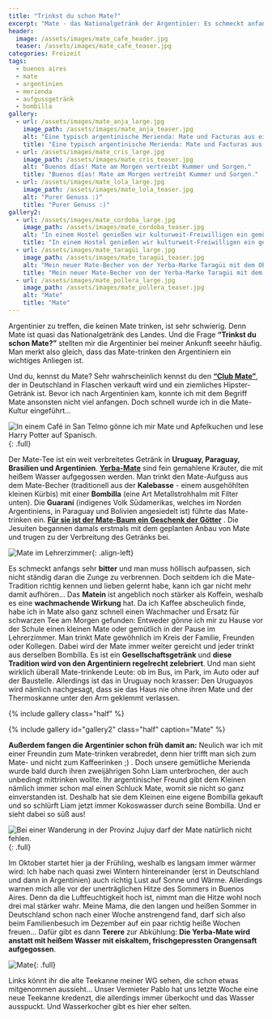```yaml
---
title: "Trinkst du schon Mate?"
excerpt: "Mate - das Nationalgetränk der Argentinier: Es schmeckt anfangs sehr bitter und man muss höllisch aufpassen, sich nicht ständig daran die Zunge zu verbrennen. Doch seitdem ich die Mate-Tradition richtig kennen und lieben gelernt habe, kann ich gar nicht mehr damit aufhören..."
header:
  image: /assets/images/mate_cafe_header.jpg
  teaser: /assets/images/mate_cafe_teaser.jpg
categories: Freizeit
tags:
  - buenos aires
  - mate
  - argentinien
  - merienda
  - aufgussgetränk
  - bombilla
gallery:
  - url: /assets/images/mate_anja_large.jpg
    image_path: /assets/images/mate_anja_teaser.jpg
    alt: "Eine typisch argentinische Merienda: Mate und Facturas aus einer Panaderia"
    title: "Eine typisch argentinische Merienda: Mate und Facturas aus einer Panaderia"
  - url: /assets/images/mate_cris_large.jpg
    image_path: /assets/images/mate_cris_teaser.jpg
    alt: "Buenos días! Mate am Morgen vertreibt Kummer und Sorgen."
    title: "Buenos días! Mate am Morgen vertreibt Kummer und Sorgen."
  - url: /assets/images/mate_lola_large.jpg
    image_path: /assets/images/mate_lola_teaser.jpg
    alt: "Purer Genuss :)"
    title: "Purer Genuss :)"
gallery2:
  - url: /assets/images/mate_cordoba_large.jpg
    image_path: /assets/images/mate_cordoba_teaser.jpg
    alt: "In einem Hostel genießen wir kulturweit-Freiwilligen ein gemütliches Frühstück mit Mate."
    title: "In einem Hostel genießen wir kulturweit-Freiwilligen ein gemütliches Frühstück mit Mate."
  - url: /assets/images/mate_taragüi_large.jpg
    image_path: /assets/images/mate_taragüi_teaser.jpg
    alt: "Mein neuer Mate-Becher von der Yerba-Marke Taragüi mit dem Obelisken drauf: Cualquier lugar es tu lugar."
    title: "Mein neuer Mate-Becher von der Yerba-Marke Taragüi mit dem Obelisken drauf: Cualquier lugar es tu lugar."
  - url: /assets/images/mate_pollera_large.jpg
    image_path: /assets/images/mate_pollera_teaser.jpg
    alt: "Mate"
    title: "Mate"
---
```



Argentinier zu treffen, die keinen Mate trinken, ist sehr schwierig. Denn Mate ist quasi das Nationalgetränk des Landes. Und die Frage **“Trinkst du schon Mate?”** stellten mir die Argentinier bei meiner Ankunft seeehr häufig. Man merkt also gleich, dass das Mate-trinken den Argentiniern ein wichtiges Anliegen ist.

Und du, kennst du Mate? Sehr wahrscheinlich kennst du den [**“Club Mate”**](https://de.wikipedia.org/wiki/Club-Mate), der in Deutschland in Flaschen verkauft wird und ein ziemliches Hipster-Getränk ist. Bevor ich nach Argentinien kam, konnte ich mit dem Begriff Mate ansonsten nicht viel anfangen. Doch schnell wurde ich in die Mate-Kultur eingeführt…

![In einem Café in San Telmo gönne ich mir Mate und Apfelkuchen und lese Harry Potter auf Spanisch.]({{"/assets/images/mate_cafe_large.jpg"}}){: .full}

Der Mate-Tee ist ein weit verbreitetes Getränk in **Uruguay, Paraguay, Brasilien und Argentinien**. [**Yerba-Mate**](https://de.wikipedia.org/wiki/Mate-Tee) sind fein gemahlene Kräuter, die mit heißem Wasser aufgegossen werden. Man trinkt den Mate-Aufguss aus dem Mate-Becher (traditionell aus der **Kalebasse** - einem ausgehöhlten kleinen Kürbis) mit einer **Bombilla** (eine Art Metallstrohhalm mit Filter unten). Die **Guaraní** (indigenes Volk Südamerikas, welches im Norden Argentiniens, in Paraguay und Bolivien angesiedelt ist) führte das Mate-trinken ein. [**Für sie ist der Mate-Baum ein Geschenk der Götter**](http://yerbamateargentina.org.ar/yerba-mate/la-yerba-mate-y-su-historia/) . Die Jesuiten begannen damals erstmals mit dem geplanten Anbau von Mate und trugen zu der Verbreitung des Getränks bei. 

![Mate im Lehrerzimmer]({{"/assets/images/mate_teacher_small.jpg"}}){: .align-left}

Es schmeckt anfangs sehr **bitter** und man muss höllisch aufpassen, sich nicht ständig daran die Zunge zu verbrennen. Doch seitdem ich die Mate-Tradition richtig kennen und lieben gelernt habe, kann ich gar nicht mehr damit aufhören...
Das **Matein** ist angeblich noch stärker als Koffein, weshalb es eine **wachmachende Wirkung** hat. Da ich Kaffee abscheulich finde, habe ich in Mate also ganz schnell einen Wachmacher und Ersatz für schwarzen Tee am Morgen gefunden: Entweder gönne ich mir zu Hause vor der Schule einen kleinen Mate oder gemütlich in der Pause im Lehrerzimmer. Man trinkt Mate gewöhnlich im Kreis der Familie, Freunden oder Kollegen. Dabei wird der Mate immer weiter gereicht und jeder trinkt aus derselben Bombilla. Es ist ein **Gesellschaftsgetränk** und **diese Tradition wird von den Argentiniern regelrecht zelebriert**.
Und man sieht wirklich überall Mate-trinkende Leute: ob im Bus, im Park, im Auto oder auf der Baustelle. Allerdings ist das in Uruguay noch krasser: Den Uruguayos wird nämlich nachgesagt, dass sie das Haus nie ohne ihren Mate und der Thermoskanne unter den Arm geklemmt verlassen.

{% include gallery class="half" %}

{% include gallery id="gallery2" class="half" caption="Mate" %}

**Außerdem fangen die Argentinier schon früh damit an:** Neulich war ich mit einer Freundin zum Mate-trinken verabredet, denn hier trifft man sich zum Mate- und nicht zum Kaffeerinken ;) . Doch unsere gemütliche Merienda wurde bald durch ihren zweijährigen Sohn Liam unterbrochen, der auch unbedingt mittrinken wollte. Ihr argentinischer Freund gibt dem Kleinen nämlich immer schon mal einen Schluck Mate, womit sie nicht so ganz einverstanden ist. Deshalb hat sie dem Kleinen eine eigene Bombilla gekauft und so schlürft Liam jetzt immer Kokoswasser durch seine Bombilla. Und er sieht dabei so süß aus!

![Bei einer Wanderung in der Provinz Jujuy darf der Mate natürlich nicht fehlen.]({{"/assets/images/mate_jujuy_large.jpg"}}){: .full}

Im Oktober startet hier ja der Frühling, weshalb es langsam immer wärmer wird: Ich habe nach quasi zwei Wintern hintereinander (erst in Deutschland und dann in Argentinien) auch richtig Lust auf Sonne und Wärme. Allerdings warnen mich alle vor der unerträglichen Hitze des Sommers in Buenos Aires. Denn da die Luftfeuchtigkeit hoch ist, nimmt man die Hitze wohl noch drei mal stärker wahr.
Meine Mama, die den langen und heißen Sommer in Deutschland schon nach einer Woche anstrengend fand, darf sich also beim Familienbesuch im Dezember auf ein paar richtig heiße Wochen freuen… Dafür gibt es dann **Terere** zur Abkühlung: **Die Yerba-Mate wird anstatt mit heißem Wasser mit eiskaltem, frischgepressten Orangensaft aufgegossen**. 
 
![Mate]({{"/assets/images/mate_thermos_large.jpg"}}){: .full}

Links könnt ihr die alte Teekanne meiner WG sehen, die schon etwas mitgenommen aussieht... Unser Vermieter Pablo hat uns letzte Woche eine neue Teekanne kredenzt, die allerdings immer überkocht und das Wasser ausspuckt. Und Wasserkocher gibt es hier eher selten.





